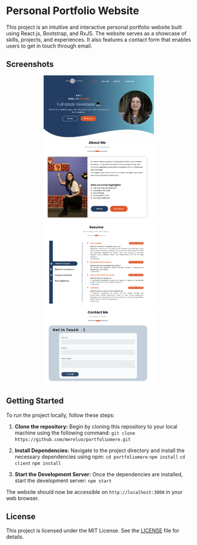 # Personal Portfolio Website

This project is an intuitive and interactive personal portfolio website built using React.js, Bootstrap, and RxJS. The website serves as a showcase of skills, projects, and experiences. It also features a contact form that enables users to get in touch through email.

## Screenshots

<p align=center>
    <img src="public/screenshot1.png" alt="screenshot1" width="300" />
    <img src="public/screenshot2.png" alt="screenshot2" width="300" />
    <img src="public/screenshot3.png" alt="screenshot3" width="300" />
    <img src="public/screenshot4.png" alt="screenshot4" width="300" />
</p>

## Getting Started

To run the project locally, follow these steps:

1. **Clone the repository:** Begin by cloning this repository to your local machine using the following command: `git clone https://github.com/mereluo/portfoliomere.git`

2. **Install Dependencies:** Navigate to the project directory and install the necessary dependencies using npm:
   `cd portfoliomere`
   `npm install`
   `cd client`
   `npm install`

4. **Start the Development Server:** Once the dependencies are installed, start the development server: `npm start`

The website should now be accessible on `http://localhost:3000` in your web browser.

## License

This project is licensed under the MIT License. See the [LICENSE](LICENSE) file for details.
